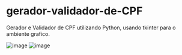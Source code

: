 # gerador-validador-de-CPF
Gerador e Validador de CPF utilizando Python, usando tkinter para o ambiente grafico. 

![image](https://user-images.githubusercontent.com/13918844/180087470-dd5fac58-2351-4fd1-ab8c-8595dfd6dd8e.png)
![image](https://user-images.githubusercontent.com/13918844/180087519-a8bec9f5-9fbf-4f5a-ba7c-0fcb14e79551.png)

